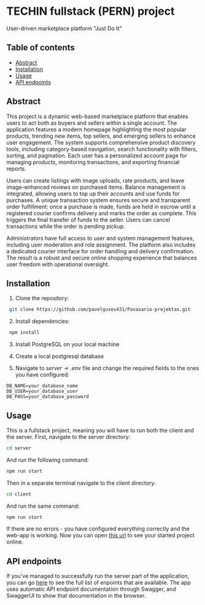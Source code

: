 # TECHIN fullstack (PERN) project

User-driven marketplace platform "Just Do It"

## Table of contents

- [Abstract](#abstract)
- [Installation](#installation)
- [Usage](#usage)
- [API endpoints](#api-endpoints)

## Abstract

This project is a dynamic web-based marketplace platform that enables users to act both as buyers and sellers within a single account. The application features a modern homepage highlighting the most popular products, trending new items, top sellers, and emerging sellers to enhance user engagement. The system supports comprehensive product discovery tools, including category-based navigation, search functionality with filters, sorting, and pagination. Each user has a personalized account page for managing products, monitoring transactions, and exporting financial reports.

Users can create listings with image uploads, rate products, and leave image-enhanced reviews on purchased items. Balance management is integrated, allowing users to top up their accounts and use funds for purchases. A unique transaction system ensures secure and transparent order fulfillment: once a purchase is made, funds are held in escrow until a registered courier confirms delivery and marks the order as complete. This triggers the final transfer of funds to the seller. Users can cancel transactions while the order is pending pickup.

Administrators have full access to user and system management features, including user moderation and role assignment. The platform also includes a dedicated courier interface for order handling and delivery confirmation. The result is a robust and secure online shopping experience that balances user freedom with operational oversight.

## Installation

1. Clone the repository:

```bash
 git clone https://github.com/pavelgusev431/Pavasario-projektas.git
```

2. Install dependencies:

```bash
 npm install
```

3. Install PostgreSQL on your local machine

4. Create a local postgresql database

5. Navigate to _server -> .env_ file and change the required fields to the ones you have configured:

```
DB_NAME=your_database_name
DB_USER=your_database_user
DB_PASS=your_database_password
```

## Usage

This is a fullstack project, meaning you will have to run both the client and the server.
First, navigate to the server directory:

```bash
cd server
```

And run the following command:

```bash
npm run start
```

Then in a separate terminal navigate to the client directory:

```bash
cd client
```

And run the same command:

```bash
npm run start
```

If there are no errors - you have configured everything correctly and the web-app is working.
Now you can open [this url](http://localhost:5173) to see your started project online.

## API endpoints

If you've managed to successfully run the server part of the application, you can go [here](http://localhost:3000/api-docs) to see the full list of enpoints that are available. The app uses automatic API endpoint documentation through Swagger, and SwaggerUI to show that documentation in the browser.
